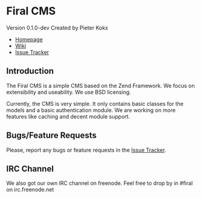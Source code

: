 Firal CMS
=================
Version 0.1.0-dev
Created by Pieter Kokx

* [Homepage][HOMEPAGE]
* [Wiki][WIKI]
* [Issue Tracker][ISSUETRACKER]

Introduction
------------
The Firal CMS is a simple CMS based on the Zend Framework. We focus on
extensibility and useability. We use BSD licensing.

Currently, the CMS is very simple. It only contains basic classes for the models
and a basic authentication module. We are working on more features like caching
and decent module support.

Bugs/Feature Requests
---------------------
Please, report any bugs or feature requests in the [Issue Tracker][ISSUETRACKER].

IRC Channel
-----------
We also got our own IRC channel on freenode. Feel free to drop by in #firal on
irc.freenode.net

[HOMEPAGE]: http://firal.org/
[WIKI]: http://wiki.firal.org/
[ISSUETRACKER]: http://github.com/kokx/Firal/issues